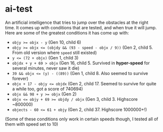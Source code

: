 # ai-test
An artificial intelligence that tries to jump over the obstacles at the right time. It comes up with conditions that are tested, and when true it will jump. Here are some of the greatest conditions it has come up with:
* `objy >= objx - y` (Gen 10, child 6)
* `objy >= objx <= (objdy && (93 - speed - objx / 9))` (Gen 2, child 5. From old version where `speed` still existed)
* `y <= (72 + objx)` (Gen 1, child 3)
* `objdx + y + 69 > objx` (Gen 16, child 5. Survived in **hyper-speed** for several minutes, never saw it die)
* `39 && objx <= (y) - ((89))` (Gen 1, child 8. Also seemed to survive forever)
* `objx + 17 - objy <= objdx` (Gen 2, child 17. Seemed to survive for quite a while too, got a score of 740694)
* `objx && 98 + y >= objx` (Gen 2)
* `objx <= objy + 69 >= objdy / objx` (Gen 3, child 3. Highscore ~800000)
* `objects - 60 <= 61 + objy` (Gen 2, child 37. Highscore 1000000+!)

(Some of these conditions only work in certain speeds though, I tested all of them with speed set to 10)
